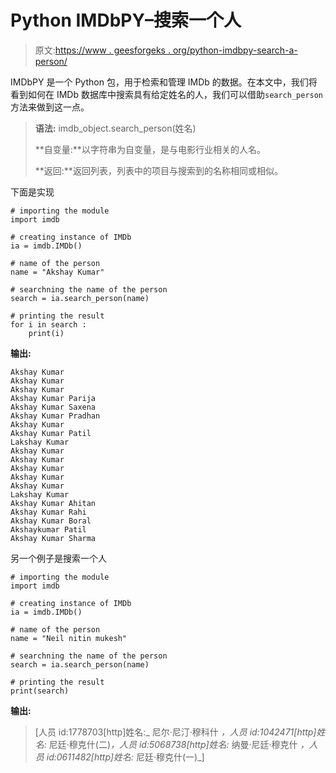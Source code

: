 # Python IMDbPY–搜索一个人

> 原文:[https://www . geesforgeks . org/python-imdbpy-search-a-person/](https://www.geeksforgeeks.org/python-imdbpy-searching-a-person/)

IMDbPY 是一个 Python 包，用于检索和管理 IMDb 的数据。在本文中，我们将看到如何在 IMDb 数据库中搜索具有给定姓名的人，我们可以借助`search_person`方法来做到这一点。

> **语法:** imdb_object.search_person(姓名)
> 
> **自变量:**以字符串为自变量，是与电影行业相关的人名。
> 
> **返回:**返回列表，列表中的项目与搜索到的名称相同或相似。

下面是实现

```
# importing the module
import imdb

# creating instance of IMDb
ia = imdb.IMDb()

# name of the person
name = "Akshay Kumar"

# searchning the name of the person
search = ia.search_person(name)

# printing the result
for i in search :
    print(i)
```

**输出:**

```
Akshay Kumar
Akshay Kumar
Akshay Kumar
Akshay Kumar Parija
Akshay Kumar Saxena
Akshay Kumar Pradhan
Akshay Kumar
Akshay Kumar Patil
Lakshay Kumar
Akshay Kumar
Akshay Kumar
Akshay Kumar
Akshay Kumar
Akshay Kumar
Lakshay Kumar
Akshay Kumar Ahitan
Akshay Kumar Rahi
Akshay Kumar Boral
Akshaykumar Patil
Akshay Kumar Sharma

```

另一个例子是搜索一个人

```
# importing the module
import imdb

# creating instance of IMDb
ia = imdb.IMDb()

# name of the person
name = "Neil nitin mukesh"

# searchning the name of the person
search = ia.search_person(name)

# printing the result
print(search)
```

**输出:**

> [人员 id:1778703[http]姓名:_ 尼尔·尼汀·穆科什 _，人员 id:1042471[http]姓名:_ 尼廷·穆克什(二)_，人员 id:5068738[http]姓名:_ 纳曼·尼廷·穆克什 _，人员 id:0611482[http]姓名:_ 尼廷·穆克什(一)_]